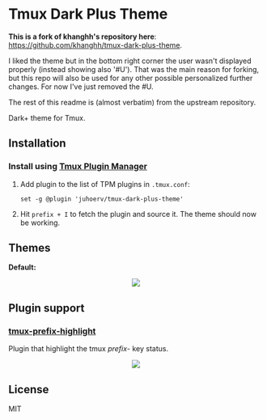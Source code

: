 # Tmux Dark Plus Theme

**This is a fork of khanghh's repository here**: https://github.com/khanghh/tmux-dark-plus-theme.

I liked the theme but in the bottom right corner the user wasn't displayed properly (instead showing also '#U').
That was the main reason for forking, but this repo will also be used for any other possible personalized further changes.
For now I've just removed the #U.

The rest of this readme is (almost verbatim) from the upstream repository.

Dark+ theme for Tmux.

## Installation

### Install using [Tmux Plugin Manager](https://github.com/tmux-plugins/tpm)

1.  Add plugin to the list of TPM plugins in `.tmux.conf`:

        set -g @plugin 'juhoerv/tmux-dark-plus-theme'

2.  Hit `prefix + I` to fetch the plugin and source it. The theme should now be working.

## Themes

**Default:**

<p align="center"><img src="./screenshots/preview2.png"/></p>

## Plugin support

### [tmux-prefix-highlight](https://github.com/tmux-plugins/tmux-prefix-highlight)

Plugin that highlight the tmux _prefix_- key status.

<p align="center"><img src="./screenshots/prefix_highlight.png"/></p>

## License

MIT
